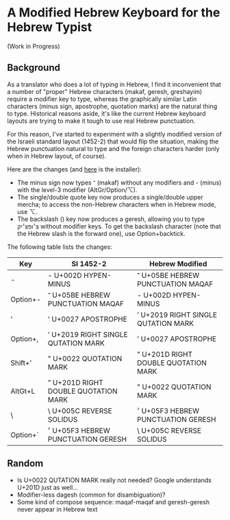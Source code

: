 # A Modified Hebrew Keyboard for the Hebrew Typist

(Work in Progress)

## Background

As a translator who does a lot of typing in Hebrew, I find it inconvenient that
a number of "proper" Hebrew characters (makaf, geresh, greshayim) require a
modifier key to type, whereas the graphically similar Latin characters (minus
sign, apostrophe, quotation marks) are the natural thing to type. Historical
reasons aside, it's like the current Hebrew keyboard layouts are trying to make
it tough to use real Hebrew punctuation.

For this reason, I've started to experiment with a slightly modified version of
the Israeli standard layout (1452-2) that would flip the situation, making the
Hebrew punctuation natural to type and the foreign characters harder (only when
in Hebrew layout, of course).

Here are the changes (and [here](Hebrew%20Modified.dms?raw=true) is the installer):
- The minus sign now types ־ (makaf) without any modifiers and - (minus) with the
  level-3 modifier (AltGr/Option/⌥).
- The single/double quote key now produces a single/double upper mercha; to access
  the non-Hebrew characters when in Hebrew mode, use ⌥.
- The backslash (\) key now produces a geresh, allowing you to type צ׳ופצ׳יק without
  modifier keys. To get the backslash character (note that the Hebrew slash is the
  forward one), use Option+backtick.

The following table lists the changes:

| Key      | SI 1452-2                   | Hebrew Modified |
| -------- | --------------------------- | --------------- |
| -        | - U+002D HYPEN-MINUS                 | ־ U+05BE HEBREW PUNCTUATION MAQAF    |
| Option+- | ־ U+05BE HEBREW PUNCTUATION MAQAF    | - U+002D HYPEN-MINUS                 |
| '        | ' U+0027 APOSTROPHE                  | ’ U+2019 RIGHT SINGLE QUTATION MARK  |
| Option+, | ’ U+2019 RIGHT SINGLE QUTATION MARK  | ' U+0027 APOSTROPHE                  |
| Shift+'  | " U+0022 QUOTATION MARK              | ” U+201D RIGHT DOUBLE QUOTATION MARK |
| AltGt+L  | ” U+201D RIGHT DOUBLE QUOTATION MARK | " U+0022 QUOTATION MARK              |
| \        | \ U+005C REVERSE SOLIDUS             | ׳ U+05F3 HEBREW PUNCTUATION GERESH   |
| Option+` | ׳  U+05F3 HEBREW PUNCTUATION GERESH  | \ U+005C REVERSE SOLIDUS             |


## Random
- Is U+0022 QUTATION MARK really not needed? Google understands U+201D just as well...
- Modifier-less dagesh (common for disambiguation)?
- Some kind of compose sequence: maqaf-maqaf and geresh-geresh never appear in Hebrew text
